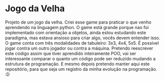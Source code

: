 # Jogo da Velha
Projeto de um jogo da velha. Criei esse game para praticar o que venho aprendendo na linguagem python. 
O game está grande porque nao foi implementado com orientação a objetos, ainda estou estudando este paradigma, mas estava ansioso para criar algo, vocês devem entender isso.
O game conta com três modalidades de tabuleiro: 3x3, 4x4, 5x5. 
É possível jogar contra um outro jogador ou contra a máquina. 
Pretendo reescrever este código assim que tiver aprendido inteiramente POO, vai ser interessante comparar o quanto um código pode ser reduzido mudando a estrutura de programação.
E mesmo depois pretendo manter aqui este repositório, para que seja um registro da minha evolução na programação. :D 

